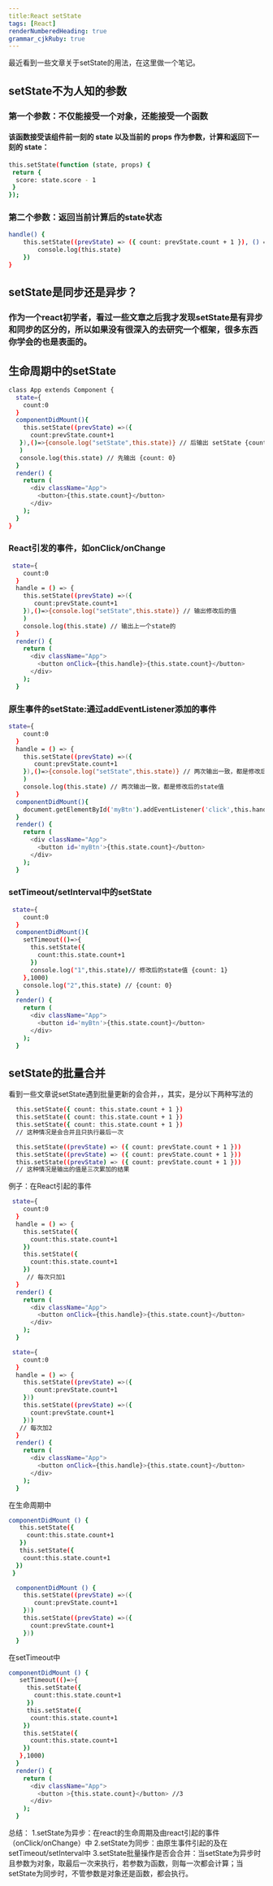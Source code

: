 ```yaml
---
title:React setState
tags: [React]
renderNumberedHeading: true
grammar_cjkRuby: true
---
```


最近看到一些文章关于setState的用法，在这里做一个笔记。

## setState不为人知的参数

### 第一个参数：不仅能接受一个对象，还能接受一个函数

#### 该函数接受该组件前一刻的 state 以及当前的 props 作为参数，计算和返回下一刻的 state：

``` bash
this.setState(function (state, props) {
 return {
  score: state.score - 1
 }
});
```

### 第二个参数：返回当前计算后的state状态

``` bash
handle() {
    this.setState((prevState) => ({ count: prevState.count + 1 }), () => {
        console.log(this.state)
    })
}
```

## setState是同步还是异步？
### 作为一个react初学者，看过一些文章之后我才发现setState是有异步和同步的区分的，所以如果没有很深入的去研究一个框架，很多东西你学会的也是表面的。

## 生命周期中的setState
``` bash
class App extends Component {
  state={
    count:0
  }
  componentDidMount(){
    this.setState((prevState) =>({
      count:prevState.count+1
   }),()=>{console.log("setState",this.state)} // 后输出 setState {count: 1}
   )
   console.log(this.state) // 先输出 {count: 0}
  }
  render() {
    return (
      <div className="App">
        <button>{this.state.count}</button>
      </div>
    );
  }
}
```

### React引发的事件，如onClick/onChange

``` bash
 state={
    count:0
  }
  handle = () => {
    this.setState((prevState) =>({
       count:prevState.count+1
    }),()=>{console.log("setState",this.state)} // 输出修改后的值
    )
    console.log(this.state) // 输出上一个state的
  }
  render() {
    return (
      <div className="App">
        <button onClick={this.handle}>{this.state.count}</button>
      </div>
    );
  }
```
### 原生事件的setState:通过addEventListener添加的事件
```bash
state={
    count:0
  }
  handle = () => {
    this.setState((prevState) =>({
       count:prevState.count+1
    }),()=>{console.log("setState",this.state)} // 两次输出一致，都是修改后的state值
    )
    console.log(this.state) // 两次输出一致，都是修改后的state值
  }
  componentDidMount(){
    document.getElementById('myBtn').addEventListener('click',this.handle)
  }
  render() {
    return (
      <div className="App">
        <button id='myBtn'>{this.state.count}</button>
      </div>
    );
  }
```

### setTimeout/setInterval中的setState
```bash
 state={
    count:0
  }
  componentDidMount(){
    setTimeout(()=>{
      this.setState({
        count:this.state.count+1
      })
      console.log("1",this.state)// 修改后的state值 {count: 1}
    },1000)
    console.log("2",this.state) // {count: 0}
  }
  render() {
    return (
      <div className="App">
        <button id='myBtn'>{this.state.count}</button>
      </div>
    );
  }
```
## setState的批量合并
看到一些文章说setState遇到批量更新的会合并，，其实，是分以下两种写法的
```bash
  this.setState({ count: this.state.count + 1 })
  this.setState({ count: this.state.count + 1 })
  this.setState({ count: this.state.count + 1 })
  // 这种情况是会合并且只执行最后一次
```
```bash
  this.setState((prevState) => ({ count: prevState.count + 1 }))
  this.setState((prevState) => ({ count: prevState.count + 1 }))
  this.setState((prevState) => ({ count: prevState.count + 1 }))
  // 这种情况是输出的值是三次累加的结果
```

例子：在React引起的事件
```bash
 state={
    count:0
  }
  handle = () => {
    this.setState({
      count:this.state.count+1
    })
    this.setState({
      count:this.state.count+1
    })
     // 每次只加1
  }
  render() {
    return (
      <div className="App">
        <button onClick={this.handle}>{this.state.count}</button>
      </div>
    );
  }
```
```bash
 state={
    count:0
  }
  handle = () => {
    this.setState((prevState) =>({
       count:prevState.count+1
    }))
    this.setState((prevState) =>({
      count:prevState.count+1
    }))
   // 每次加2
  }
  render() {
    return (
      <div className="App">
        <button onClick={this.handle}>{this.state.count}</button>
      </div>
    );
  }
```
在生命周期中
```bash
componentDidMount () {
   this.setState({
     count:this.state.count+1
   })
   this.setState({
    count:this.state.count+1
  })
 }
```
```bash
  componentDidMount () {
    this.setState((prevState) =>({
       count:prevState.count+1
    }))
    this.setState((prevState) =>({
      count:prevState.count+1
    }))
  }
```
在setTimeout中
```bash
componentDidMount () {
   setTimeout(()=>{
     this.setState({
       count:this.state.count+1
     })
     this.setState({
      count:this.state.count+1
    })
    this.setState({
      count:this.state.count+1
    })
   },1000)
  }
  render() {
    return (
      <div className="App">
        <button >{this.state.count}</button> //3
      </div>
    );
  }

```

总结：
1.setState为异步：在react的生命周期及由react引起的事件（onClick/onChange）中
2.setState为同步：由原生事件引起的及在setTimeout/setInterval中
3.setState批量操作是否会合并：当setState为异步时且参数为对象，取最后一次来执行，若参数为函数，则每一次都会计算；当setState为同步时，不管参数是对象还是函数，都会执行。
